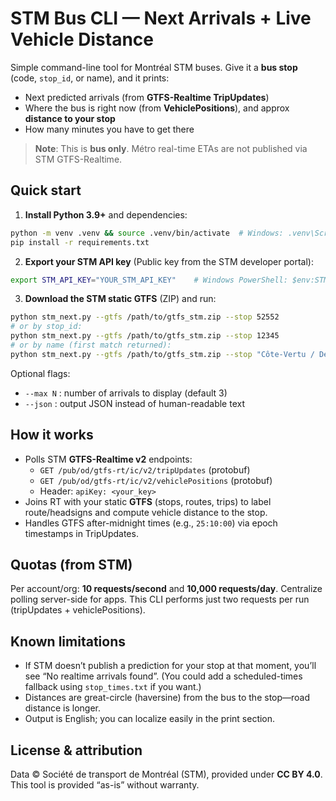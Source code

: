 # STM Bus CLI — Next Arrivals + Live Vehicle Distance

Simple command-line tool for Montréal STM buses. Give it a **bus stop** (code, `stop_id`, or name), and it prints:
- Next predicted arrivals (from **GTFS-Realtime TripUpdates**)
- Where the bus is right now (from **VehiclePositions**), and approx **distance to your stop**
- How many minutes you have to get there

> **Note**: This is **bus only**. Métro real-time ETAs are not published via STM GTFS-Realtime.

## Quick start

1) **Install Python 3.9+** and dependencies:
```bash
python -m venv .venv && source .venv/bin/activate  # Windows: .venv\Scripts\activate
pip install -r requirements.txt
```

2) **Export your STM API key** (Public key from the STM developer portal):
```bash
export STM_API_KEY="YOUR_STM_API_KEY"    # Windows PowerShell: $env:STM_API_KEY="YOUR_STM_API_KEY"
```

3) **Download the STM static GTFS** (ZIP) and run:
```bash
python stm_next.py --gtfs /path/to/gtfs_stm.zip --stop 52552
# or by stop_id:
python stm_next.py --gtfs /path/to/gtfs_stm.zip --stop 12345
# or by name (first match returned):
python stm_next.py --gtfs /path/to/gtfs_stm.zip --stop "Côte-Vertu / Décarie"
```

Optional flags:
- `--max N` : number of arrivals to display (default 3)
- `--json`  : output JSON instead of human-readable text

## How it works

- Polls STM **GTFS-Realtime v2** endpoints:
  - `GET /pub/od/gtfs-rt/ic/v2/tripUpdates` (protobuf)
  - `GET /pub/od/gtfs-rt/ic/v2/vehiclePositions` (protobuf)
  - Header: `apiKey: <your_key>`
- Joins RT with your static **GTFS** (stops, routes, trips) to label route/headsigns and compute vehicle distance to the stop.
- Handles GTFS after-midnight times (e.g., `25:10:00`) via epoch timestamps in TripUpdates.

## Quotas (from STM)

Per account/org: **10 requests/second** and **10,000 requests/day**. Centralize polling server-side for apps. This CLI performs just two requests per run (tripUpdates + vehiclePositions).

## Known limitations

- If STM doesn’t publish a prediction for your stop at that moment, you’ll see “No realtime arrivals found”. (You could add a scheduled-times fallback using `stop_times.txt` if you want.)
- Distances are great-circle (haversine) from the bus to the stop—road distance is longer.
- Output is English; you can localize easily in the print section.

## License & attribution

Data © Société de transport de Montréal (STM), provided under **CC BY 4.0**. This tool is provided “as-is” without warranty.
